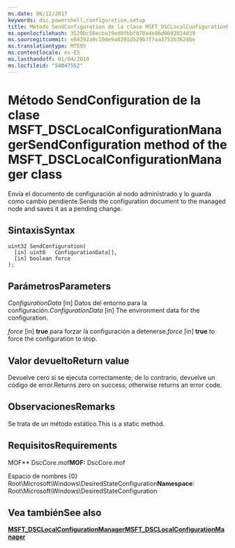 ```yaml
---
ms.date: 06/12/2017
keywords: dsc,powershell,configuration,setup
title: Método SendConfiguration de la clase MSFT_DSCLocalConfigurationManager
ms.openlocfilehash: 3529bc56ecba19ed0fbbf070a4e86d0692824d39
ms.sourcegitcommit: e04292a9c10de9a8391d529b7f7aa3753b362dbe
ms.translationtype: MTE95
ms.contentlocale: es-ES
ms.lasthandoff: 01/04/2019
ms.locfileid: "54047552"
---
```

# <a name="sendconfiguration-method-of-the-msftdsclocalconfigurationmanager-class"></a><span data-ttu-id="93475-103">Método SendConfiguration de la clase MSFT_DSCLocalConfigurationManager</span><span class="sxs-lookup"><span data-stu-id="93475-103">SendConfiguration method of the MSFT_DSCLocalConfigurationManager class</span></span>

<span data-ttu-id="93475-104">Envía el documento de configuración al nodo administrado y lo guarda como cambio pendiente.</span><span class="sxs-lookup"><span data-stu-id="93475-104">Sends the configuration document to the managed node and saves it as a pending change.</span></span>

## <a name="syntax"></a><span data-ttu-id="93475-105">Sintaxis</span><span class="sxs-lookup"><span data-stu-id="93475-105">Syntax</span></span>

```mof
uint32 SendConfiguration(
  [in] uint8   ConfigurationData[],
  [in] boolean force
);
```

## <a name="parameters"></a><span data-ttu-id="93475-106">Parámetros</span><span class="sxs-lookup"><span data-stu-id="93475-106">Parameters</span></span>

<span data-ttu-id="93475-107">*ConfigurationData* \[in\] Datos del entorno para la configuración.</span><span class="sxs-lookup"><span data-stu-id="93475-107">*ConfigurationData* \[in\] The environment data for the configuration.</span></span>

<span data-ttu-id="93475-108">*force* \[in\] **true** para forzar la configuración a detenerse.</span><span class="sxs-lookup"><span data-stu-id="93475-108">*force* \[in\] **true** to force the configuration to stop.</span></span>

## <a name="return-value"></a><span data-ttu-id="93475-109">Valor devuelto</span><span class="sxs-lookup"><span data-stu-id="93475-109">Return value</span></span>

<span data-ttu-id="93475-110">Devuelve cero si se ejecuta correctamente; de lo contrario, devuelve un código de error.</span><span class="sxs-lookup"><span data-stu-id="93475-110">Returns zero on success; otherwise returns an error code.</span></span>

## <a name="remarks"></a><span data-ttu-id="93475-111">Observaciones</span><span class="sxs-lookup"><span data-stu-id="93475-111">Remarks</span></span>

<span data-ttu-id="93475-112">Se trata de un método estático.</span><span class="sxs-lookup"><span data-stu-id="93475-112">This is a static method.</span></span>

## <a name="requirements"></a><span data-ttu-id="93475-113">Requisitos</span><span class="sxs-lookup"><span data-stu-id="93475-113">Requirements</span></span>

<span data-ttu-id="93475-114">MOF\*\* DscCore.mof</span><span class="sxs-lookup"><span data-stu-id="93475-114">**MOF:** DscCore.mof</span></span>

<span data-ttu-id="93475-115">Espacio de nombres {0} Root\Microsoft\Windows\DesiredStateConfiguration</span><span class="sxs-lookup"><span data-stu-id="93475-115">**Namespace**: Root\Microsoft\Windows\DesiredStateConfiguration</span></span>

## <a name="see-also"></a><span data-ttu-id="93475-116">Vea también</span><span class="sxs-lookup"><span data-stu-id="93475-116">See also</span></span>

[<span data-ttu-id="93475-117">**MSFT_DSCLocalConfigurationManager**</span><span class="sxs-lookup"><span data-stu-id="93475-117">**MSFT_DSCLocalConfigurationManager**</span></span>](msft-dsclocalconfigurationmanager.md)